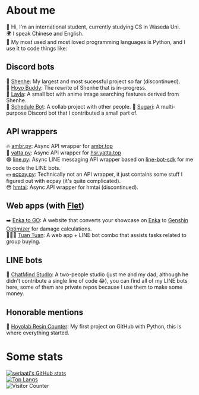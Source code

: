 # About me
👋 Hi, I'm an international student, currently studying CS in Waseda Uni.  
🌍 I speak Chinese and English.  
🐍 My most used and most loved programming languages is Python, and I use it to code things like:  

## Discord bots
🦢 [Shenhe](https://github.com/seriaati/shenhe_bot): My largest and most sucessful project so far (discontinued).  
🚧 [Hoyo Buddy](https://github.com/seriaati/hoyo-buddy): The rewrite of Shenhe that is in-progress.  
💙 [Layla](https://github.com/seriaati/layla): A small bot with anime image searching features derived from Shenhe.  
📅 [Schedule Bot](https://github.com/seriaati/ScheduleBot): A collab project with other people.
🛝 [Sugari](https://github.com/Sugari-Bot): A multi-purpose Discord bot that I contributed a small part of.

## API wrappers
🔥 [ambr.py](https://github.com/seriaati/ambr): Async API wrapper for [ambr.top](https://ambr.top/)  
🌸 [yatta.py](https://github.com/seriaati/yatta): Async API wrapper for [hsr.yatta.top](https://hsr.yatta.top/)  
🟢 [line.py](https://github.com/seriaati/line.py): Async LINE messaging API wrapper based on [line-bot-sdk](https://github.com/line/line-bot-sdk-python) for me to code the LINE bots.  
💵 [ecpay.py](https://github.com/seriaati/ecpay.py): Technically not an API wrapper, it just contains some stuff I figured out with ecpay (it's quite complicated).  
😳 [hmtai](https://github.com/seriaati/hmtai_async): Async API wrapper for hmtai (discontinued).  

## Web apps (with [Flet](https://github.com/flet-dev/flet))
➡️ [Enka to GO](https://github.com/seriaati/enka-to-go): A website that converts your showcase on [Enka](https://enka.network/) to [Genshin Optimizer](https://frzyc.github.io/genshin-optimizer/#/) for damage calculations.  
🧑‍🤝‍🧑 [Tuan Tuan](https://github.com/chatmind-studio/tuan-tuan): A web app + LINE bot combo that assists tasks related to group buying.  

## LINE bots
💬 [ChatMind Studio](https://github.com/chatmind-studio): A two-people studio (just me and my dad, although he didn't contribute a single line of code 😂), you can find all of my LINE bots here, some of them are private repos because I use them to make some money.  

## Honorable mentions
🌙 [Hoyolab Resin Counter](https://github.com/seriaati/hoyolab-resin-counter): My first project on GitHub with Python, this is where everything started.

# Some stats
[![seriaati's GitHub stats](https://github-readme-stats.vercel.app/api?username=seriaati&theme=dark)](https://github.com/anuraghazra/github-readme-stats)  
[![Top Langs](https://github-readme-stats.vercel.app/api/top-langs/?username=seriaati&layout=compact&theme=dark)](https://github.com/anuraghazra/github-readme-stats)  
![Visitor Counter](https://komarev.com/ghpvc/?username=seriaati)
